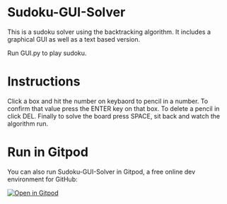 # Sudoku-GUI-Solver

This is a sudoku solver using the backtracking algorithm. It includes a graphical GUI as well as a text based version.

Run GUI.py to play sudoku.

# Instructions

Click a box and hit the number on keybaord to pencil in a number. To confirm that value press the ENTER key on that box. To delete a pencil in click DEL. Finally to solve the board press SPACE, sit back and watch the algorithm run.

# Run in Gitpod

You can also run Sudoku-GUI-Solver in Gitpod, a free online dev environment for GitHub:

[![Open in Gitpod](https://gitpod.io/button/open-in-gitpod.svg)](https://gitpod.io/#https://github.com/ajaykumar-a-s/Sudoku-GUI-Solver/blob/master/GUI.py)
